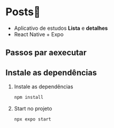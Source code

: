 # Posts👋
- Aplicativo de estudos **Lista** e **detalhes**
- React Native + Expo

## Passos par aexecutar

## Instale as dependências

1. Instale as dependências

   ```bash
   npm install
   ```

2. Start no projeto

   ```bash
   npx expo start
   ```
